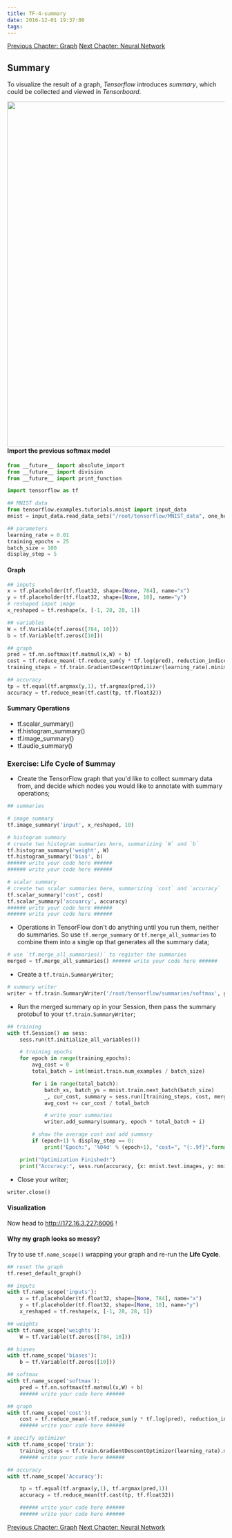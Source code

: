 ```yaml
---
title: TF-4-summary
date: 2016-12-01 19:37:00
tags:
---
```


[Previous Chapter: Graph](../TF-3-graph)
[Next Chapter: Neural Network](../TF-5-ann)

## Summary

To visualize the result of a graph, *Tensorflow* introduces *summary*, which could be collected and viewed in *Tensorboard*.

<img src="https://www.tensorflow.org/versions/r0.11/images/graph_vis_animation.gif" width="800" align="left"/>


#### Import the previous softmax model


```python
from __future__ import absolute_import
from __future__ import division
from __future__ import print_function

import tensorflow as tf

## MNIST data
from tensorflow.examples.tutorials.mnist import input_data
mnist = input_data.read_data_sets("/root/tensorflow/MNIST_data", one_hot=True)

## parameters
learning_rate = 0.01
training_epochs = 25
batch_size = 100
display_step = 5
```

#### Graph


```python
## inputs
x = tf.placeholder(tf.float32, shape=[None, 784], name="x")
y = tf.placeholder(tf.float32, shape=[None, 10], name="y")
# reshaped input image
x_reshaped = tf.reshape(x, [-1, 28, 28, 1])

## variables
W = tf.Variable(tf.zeros([784, 10]))
b = tf.Variable(tf.zeros([10]))

## graph
pred = tf.nn.softmax(tf.matmul(x,W) + b)
cost = tf.reduce_mean(-tf.reduce_sum(y * tf.log(pred), reduction_indices=[1]))
training_steps = tf.train.GradientDescentOptimizer(learning_rate).minimize(cost)

## accuracy
tp = tf.equal(tf.argmax(y,1), tf.argmax(pred,1))
accuracy = tf.reduce_mean(tf.cast(tp, tf.float32))
```

#### Summary Operations
- tf.scalar_summary()
- tf.histogram_summary()
- tf.image_summary()
- tf.audio_summary()

### Exercise: Life Cycle of Summay
- Create the TensorFlow graph that you'd like to collect summary data from, and decide which nodes you would like to annotate with summary operations;


```python
## summaries

# image summary
tf.image_summary('input', x_reshaped, 10)

# histogram summary
# create two histogram summaries here, summarizing `W` and `b`
tf.histogram_summary('weight', W)
tf.histogram_summary('bias', b)
###### write your code here ######
###### write your code here ######

# scalar summary
# create two scalar summaries here, summarizing `cost` and `accuracy`
tf.scalar_summary('cost', cost)
tf.scalar_summary('accuarcy', accuracy)
###### write your code here ######
###### write your code here ######
```

- Operations in TensorFlow don't do anything until you run them, neither do summaries. So use `tf.merge_summary` or `tf.merge_all_summaries` to combine them into a single op that generates all the summary data;


```python
# use `tf.merge_all_summaries()` to register the summaries
merged = tf.merge_all_summaries() ###### write your code here ######
```

- Create a `tf.train.SummaryWriter`;


```python
# summary writer
writer = tf.train.SummaryWriter('/root/tensorflow/summaries/softmax', graph = tf.get_default_graph())
```

- Run the merged summary op in your Session, then pass the summary protobuf to your `tf.train.SummaryWriter`;


```python
## training
with tf.Session() as sess:
    sess.run(tf.initialize_all_variables())

    # training epochs
    for epoch in range(training_epochs):
        avg_cost = 0
        total_batch = int(mnist.train.num_examples / batch_size)

        for i in range(total_batch):
            batch_xs, batch_ys = mnist.train.next_batch(batch_size)
            _, cur_cost, summary = sess.run([training_steps, cost, merged], feed_dict={x: batch_xs, y: batch_ys})
            avg_cost += cur_cost / total_batch

            # write your summaries
            writer.add_summary(summary, epoch * total_batch + i)

        # show the average cost and add summary
        if (epoch+1) % display_step == 0:
            print("Epoch:", '%04d' % (epoch+1), "cost=", "{:.9f}".format(avg_cost))

    print("Optimization Finished!")
    print("Accuracy:", sess.run(accuracy, {x: mnist.test.images, y: mnist.test.labels}))
```

- Close your writer;


```python
writer.close()
```

#### Visualization
Now head to http://172.16.3.227:6006 !

#### Why my graph looks so messy?
Try to use `tf.name_scope()` wrapping your graph and re-run the **Life Cycle**.


```python
## reset the graph
tf.reset_default_graph()

## inputs
with tf.name_scope('inputs'):
    x = tf.placeholder(tf.float32, shape=[None, 784], name="x")
    y = tf.placeholder(tf.float32, shape=[None, 10], name="y")
    x_reshaped = tf.reshape(x, [-1, 28, 28, 1])

## weights
with tf.name_scope('weights'):
    W = tf.Variable(tf.zeros([784, 10]))

## biases
with tf.name_scope('biases'):
    b = tf.Variable(tf.zeros([10]))

## softmax
with tf.name_scope('softmax'):
    pred = tf.nn.softmax(tf.matmul(x,W) + b)
    ###### write your code here ######

## graph
with tf.name_scope('cost'):
    cost = tf.reduce_mean(-tf.reduce_sum(y * tf.log(pred), reduction_indices=[1]))
    ###### write your code here ######

# specify optimizer
with tf.name_scope('train'):
    training_steps = tf.train.GradientDescentOptimizer(learning_rate).minimize(cost)
    ###### write your code here ######

## accuracy
with tf.name_scope('Accuracy'):

    tp = tf.equal(tf.argmax(y,1), tf.argmax(pred,1))
    accuracy = tf.reduce_mean(tf.cast(tp, tf.float32))

    ###### write your code here ######
    ###### write your code here ######
```

[Previous Chapter: Graph](../TF-3-graph)
[Next Chapter: Neural Network](../TF-5-ann)

